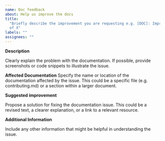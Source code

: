 ```yaml
---
name: Doc feedback
about: Help us improve the docs
title:
  "Briefly describe the improvement you are requesting e.g. [DOC]: Improve clarity
  of X"
labels: ""
assignees: ""
---
```


**Description**

Clearly explain the problem with the documentation. If possible, provide screenshots or code snippets to illustrate the issue.

**Affected Documentation**
Specify the name or location of the documentation affected by the issue. This could be a specific file (e.g. contributing.md) or a section within a larger document.

**Suggested improvement**

Propose a solution for fixing the documentation issue. This could be a revised text, a clearer explanation, or a link to a relevant resource.

**Additional Information**

Include any other information that might be helpful in understanding the issue.
